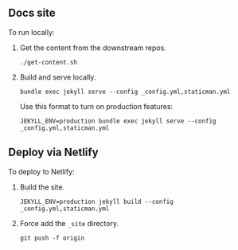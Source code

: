 ## Docs site

To run locally:

1. Get the content from the downstream repos.

    ```
    ./get-content.sh
    ```

3. Build and serve locally.

   ```
   bundle exec jekyll serve --config _config.yml,staticman.yml
   ```

   Use this format to turn on production features:

   ```
   JEKYLL_ENV=production bundle exec jekyll serve --config _config.yml,staticman.yml
   ```

## Deploy via Netlify

To deploy to Netlify:

1. Build the site.

    ```
    JEKYLL_ENV=production jekyll build --config _config.yml,staticman.yml
    ```
2. Force add the `_site` directory.

    ```
    git push -f origin
    ```
